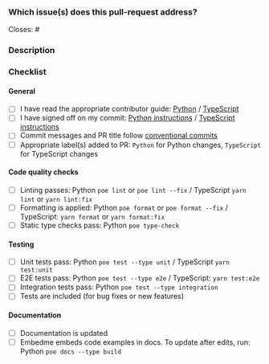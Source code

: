<!--
Thank you for your pull request. Please review and complete the sections below.
-->

### Which issue(s) does this pull-request address?

<!--
Please include a link to an issue in the tracker.  The issue describes the problem to be solved.  If there is no issue raised for this PR then either raise one with a summary and description of the problem or add a summary and description of the problem here
-->

Closes: #

### Description

<!-- Provide a description of the change, pay special attention to describing any breaking changes.  The description describes the resolution to the problem described in the linked issue (or to the problem outlined in this PR). -->

### Checklist

#### General
- [ ] I have read the appropriate contributor guide: [Python](https://github.com/i-am-bee/beeai-framework/blob/main/CONTRIBUTING.md)
/ [TypeScript](https://github.com/i-am-bee/beeai-framework/blob/main/CONTRIBUTING.md)
- [ ] I have signed off on my commit: [Python instructions](https://github.com/i-am-bee/beeai-framework/blob/main/python/CONTRIBUTING.md#developer-certificate-of-origin-dco) / [TypeScript instructions](https://github.com/i-am-bee/beeai-framework/blob/main/typescript/CONTRIBUTING.md#developer-certificate-of-origin-dco)
- [ ] Commit messages and PR title follow [conventional commits](https://www.conventionalcommits.org/en/v1.0.0/#summary)
- [ ] Appropriate label(s) added to PR: `Python` for Python changes, `TypeScript` for TypeScript changes

#### Code quality checks
- [ ] Linting passes: Python `poe lint` or `poe lint --fix` / TypeScript `yarn lint` or `yarn lint:fix`
- [ ] Formatting is applied: Python `poe format` or `poe format --fix` / TypeScript: `yarn format` or `yarn format:fix`
- [ ] Static type checks pass: Python `poe type-check`

#### Testing
- [ ] Unit tests pass: Python `poe test --type unit` / TypeScript `yarn test:unit`
- [ ] E2E tests pass: Python `poe test --type e2e` / TypeScript: `yarn test:e2e`
- [ ] Integration tests pass: Python `poe test --type integration`
- [ ] Tests are included (for bug fixes or new features)

#### Documentation
- [ ] Documentation is updated
- [ ] Embedme embeds code examples in docs. To update after edits, run: Python `poe docs --type build`

